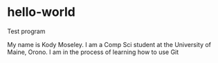 # hello-world
Test program

My name is Kody Moseley. I am a Comp Sci student 
at the University of Maine, Orono. I am in the
process of learning how to use Git
